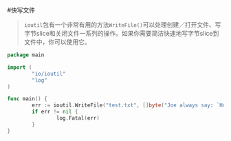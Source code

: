 #快写文件

> `ioutil`包有一个非常有用的方法`WriteFile()`可以处理创建／打开文件、写字节slice和关闭文件一系列的操作。如果你需要简洁快速地写字节slice到文件中，你可以使用它。

```go
package main

import (
        "io/ioutil"
        "log"
)

func main() {
        err := ioutil.WriteFile("test.txt", []byte("Joe always say: `How are you doing?`"), 0666)
        if err != nil {
                log.Fatal(err)
        }
}
```
